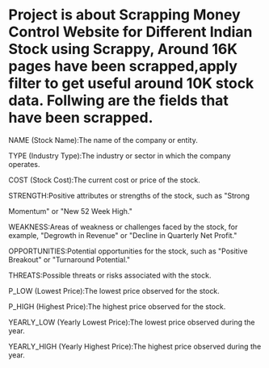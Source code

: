 # Project is about Scrapping Money Control Website for Different Indian Stock using Scrappy, Around 16K pages have been scrapped,apply filter to get useful around 10K stock data. Follwing are the fields that have been scrapped.
NAME (Stock Name):The name of the company or entity.

TYPE (Industry Type):The industry or sector in which the company operates.

COST (Stock Cost):The current cost or price of the stock.

STRENGTH:Positive attributes or strengths of the stock, such as "Strong

Momentum" or "New 52 Week High."

WEAKNESS:Areas of weakness or challenges faced by the stock, for example, "Degrowth in Revenue" or "Decline in Quarterly Net Profit."

OPPORTUNITIES:Potential opportunities for the stock, such as "Positive Breakout" or "Turnaround Potential."

THREATS:Possible threats or risks associated with the stock.

P_LOW (Lowest Price):The lowest price observed for the stock.

P_HIGH (Highest Price):The highest price observed for the stock.

YEARLY_LOW (Yearly Lowest Price):The lowest price observed during the year.

YEARLY_HIGH (Yearly Highest Price):The highest price observed during the year.
 
